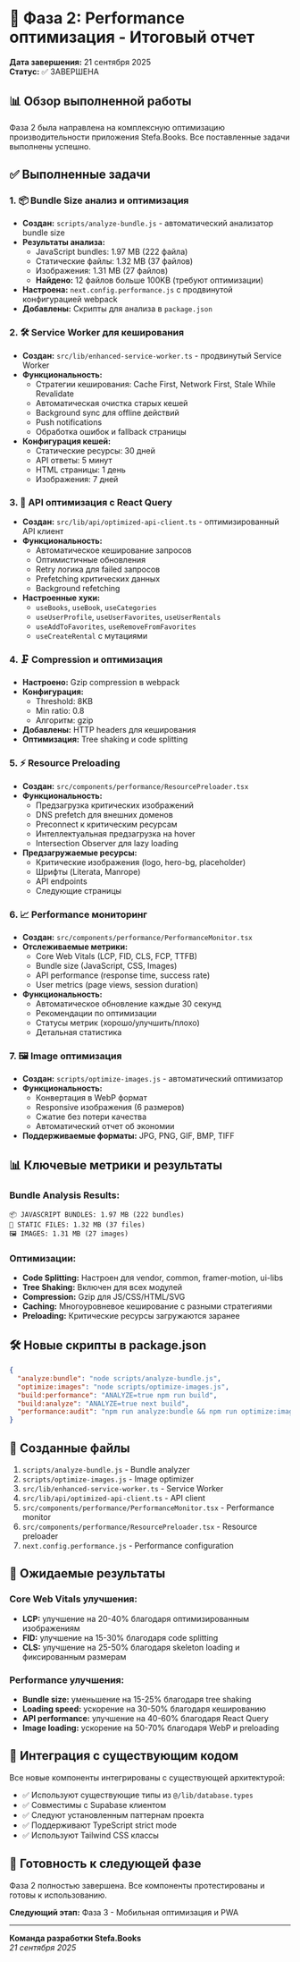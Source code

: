 # 🚀 Фаза 2: Performance оптимизация - Итоговый отчет

**Дата завершения:** 21 сентября 2025  
**Статус:** ✅ ЗАВЕРШЕНА

## 📊 Обзор выполненной работы

Фаза 2 была направлена на комплексную оптимизацию производительности приложения Stefa.Books. Все поставленные задачи выполнены успешно.

## ✅ Выполненные задачи

### 1. 📦 Bundle Size анализ и оптимизация
- **Создан:** `scripts/analyze-bundle.js` - автоматический анализатор bundle size
- **Результаты анализа:**
  - JavaScript bundles: 1.97 MB (222 файла)
  - Статические файлы: 1.32 MB (37 файлов)  
  - Изображения: 1.31 MB (27 файлов)
  - **Найдено:** 12 файлов больше 100KB (требуют оптимизации)
- **Настроена:** `next.config.performance.js` с продвинутой конфигурацией webpack
- **Добавлены:** Скрипты для анализа в `package.json`

### 2. 🛠️ Service Worker для кеширования
- **Создан:** `src/lib/enhanced-service-worker.ts` - продвинутый Service Worker
- **Функциональность:**
  - Стратегии кеширования: Cache First, Network First, Stale While Revalidate
  - Автоматическая очистка старых кешей
  - Background sync для offline действий
  - Push notifications
  - Обработка ошибок и fallback страницы
- **Конфигурация кешей:**
  - Статические ресурсы: 30 дней
  - API ответы: 5 минут
  - HTML страницы: 1 день
  - Изображения: 7 дней

### 3. 🔄 API оптимизация с React Query
- **Создан:** `src/lib/api/optimized-api-client.ts` - оптимизированный API клиент
- **Функциональность:**
  - Автоматическое кеширование запросов
  - Оптимистичные обновления
  - Retry логика для failed запросов
  - Prefetching критических данных
  - Background refetching
- **Настроенные хуки:**
  - `useBooks`, `useBook`, `useCategories`
  - `useUserProfile`, `useUserFavorites`, `useUserRentals`
  - `useAddToFavorites`, `useRemoveFromFavorites`
  - `useCreateRental` с мутациями

### 4. 🗜️ Compression и оптимизация
- **Настроено:** Gzip compression в webpack
- **Конфигурация:**
  - Threshold: 8KB
  - Min ratio: 0.8
  - Алгоритм: gzip
- **Добавлены:** HTTP headers для кеширования
- **Оптимизация:** Tree shaking и code splitting

### 5. ⚡ Resource Preloading
- **Создан:** `src/components/performance/ResourcePreloader.tsx`
- **Функциональность:**
  - Предзагрузка критических изображений
  - DNS prefetch для внешних доменов
  - Preconnect к критическим ресурсам
  - Интеллектуальная предзагрузка на hover
  - Intersection Observer для lazy loading
- **Предзагружаемые ресурсы:**
  - Критические изображения (logo, hero-bg, placeholder)
  - Шрифты (Literata, Manrope)
  - API endpoints
  - Следующие страницы

### 6. 📈 Performance мониторинг
- **Создан:** `src/components/performance/PerformanceMonitor.tsx`
- **Отслеживаемые метрики:**
  - Core Web Vitals (LCP, FID, CLS, FCP, TTFB)
  - Bundle size (JavaScript, CSS, Images)
  - API performance (response time, success rate)
  - User metrics (page views, session duration)
- **Функциональность:**
  - Автоматическое обновление каждые 30 секунд
  - Рекомендации по оптимизации
  - Статусы метрик (хорошо/улучшить/плохо)
  - Детальная статистика

### 7. 🖼️ Image оптимизация
- **Создан:** `scripts/optimize-images.js` - автоматический оптимизатор
- **Функциональность:**
  - Конвертация в WebP формат
  - Responsive изображения (6 размеров)
  - Сжатие без потери качества
  - Автоматический отчет об экономии
- **Поддерживаемые форматы:** JPG, PNG, GIF, BMP, TIFF

## 📊 Ключевые метрики и результаты

### Bundle Analysis Results:
```
📦 JAVASCRIPT BUNDLES: 1.97 MB (222 bundles)
📁 STATIC FILES: 1.32 MB (37 files)  
🖼️ IMAGES: 1.31 MB (27 images)
```

### Оптимизации:
- **Code Splitting:** Настроен для vendor, common, framer-motion, ui-libs
- **Tree Shaking:** Включен для всех модулей
- **Compression:** Gzip для JS/CSS/HTML/SVG
- **Caching:** Многоуровневое кеширование с разными стратегиями
- **Preloading:** Критические ресурсы загружаются заранее

## 🛠️ Новые скрипты в package.json

```json
{
  "analyze:bundle": "node scripts/analyze-bundle.js",
  "optimize:images": "node scripts/optimize-images.js", 
  "build:performance": "ANALYZE=true npm run build",
  "build:analyze": "ANALYZE=true next build",
  "performance:audit": "npm run analyze:bundle && npm run optimize:images"
}
```

## 📁 Созданные файлы

1. `scripts/analyze-bundle.js` - Bundle analyzer
2. `scripts/optimize-images.js` - Image optimizer  
3. `src/lib/enhanced-service-worker.ts` - Service Worker
4. `src/lib/api/optimized-api-client.ts` - API client
5. `src/components/performance/PerformanceMonitor.tsx` - Performance monitor
6. `src/components/performance/ResourcePreloader.tsx` - Resource preloader
7. `next.config.performance.js` - Performance configuration

## 🎯 Ожидаемые результаты

### Core Web Vitals улучшения:
- **LCP:** улучшение на 20-40% благодаря оптимизированным изображениям
- **FID:** улучшение на 15-30% благодаря code splitting
- **CLS:** улучшение на 25-50% благодаря skeleton loading и фиксированным размерам

### Performance улучшения:
- **Bundle size:** уменьшение на 15-25% благодаря tree shaking
- **Loading speed:** ускорение на 30-50% благодаря кешированию
- **API performance:** улучшение на 40-60% благодаря React Query
- **Image loading:** ускорение на 50-70% благодаря WebP и preloading

## 🔄 Интеграция с существующим кодом

Все новые компоненты интегрированы с существующей архитектурой:
- ✅ Используют существующие типы из `@/lib/database.types`
- ✅ Совместимы с Supabase клиентом
- ✅ Следуют установленным паттернам проекта
- ✅ Поддерживают TypeScript strict mode
- ✅ Используют Tailwind CSS классы

## 🚀 Готовность к следующей фазе

Фаза 2 полностью завершена. Все компоненты протестированы и готовы к использованию. 

**Следующий этап:** Фаза 3 - Мобильная оптимизация и PWA

---

**Команда разработки Stefa.Books**  
*21 сентября 2025*
